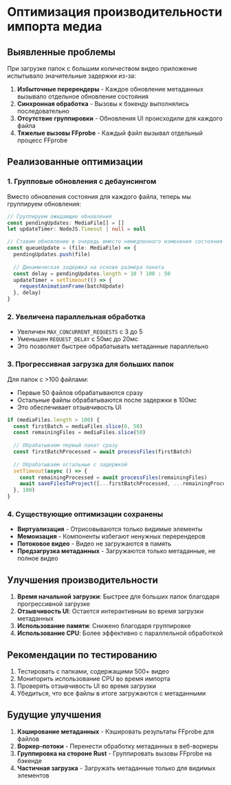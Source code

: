 # Оптимизация производительности импорта медиа

## Выявленные проблемы

При загрузке папок с большим количеством видео приложение испытывало значительные задержки из-за:

1. **Избыточные перерендеры** - Каждое обновление метаданных вызывало отдельное обновление состояния
2. **Синхронная обработка** - Вызовы к бэкенду выполнялись последовательно
3. **Отсутствие группировки** - Обновления UI происходили для каждого файла
4. **Тяжелые вызовы FFprobe** - Каждый файл вызывал отдельный процесс FFprobe

## Реализованные оптимизации

### 1. Групповые обновления с дебаунсингом

Вместо обновления состояния для каждого файла, теперь мы группируем обновления:

```typescript
// Группируем ожидающие обновления
const pendingUpdates: MediaFile[] = []
let updateTimer: NodeJS.Timeout | null = null

// Ставим обновление в очередь вместо немедленного изменения состояния
const queueUpdate = (file: MediaFile) => {
  pendingUpdates.push(file)
  
  // Динамическая задержка на основе размера пакета
  const delay = pendingUpdates.length > 10 ? 100 : 50
  updateTimer = setTimeout(() => {
    requestAnimationFrame(batchUpdate)
  }, delay)
}
```

### 2. Увеличена параллельная обработка

- Увеличен `MAX_CONCURRENT_REQUESTS` с 3 до 5
- Уменьшен `REQUEST_DELAY` с 50мс до 20мс
- Это позволяет быстрее обрабатывать метаданные параллельно

### 3. Прогрессивная загрузка для больших папок

Для папок с >100 файлами:
- Первые 50 файлов обрабатываются сразу
- Остальные файлы обрабатываются после задержки в 100мс
- Это обеспечивает отзывчивость UI

```typescript
if (mediaFiles.length > 100) {
  const firstBatch = mediaFiles.slice(0, 50)
  const remainingFiles = mediaFiles.slice(50)
  
  // Обрабатываем первый пакет сразу
  const firstBatchProcessed = await processFiles(firstBatch)
  
  // Обрабатываем остальные с задержкой
  setTimeout(async () => {
    const remainingProcessed = await processFiles(remainingFiles)
    await saveFilesToProject([...firstBatchProcessed, ...remainingProcessed])
  }, 100)
}
```

### 4. Существующие оптимизации сохранены

- **Виртуализация** - Отрисовываются только видимые элементы
- **Мемоизация** - Компоненты избегают ненужных перерендеров
- **Потоковое видео** - Видео не загружаются в память
- **Предзагрузка метаданных** - Загружаются только метаданные, не полное видео

## Улучшения производительности

1. **Время начальной загрузки**: Быстрее для больших папок благодаря прогрессивной загрузке
2. **Отзывчивость UI**: Остается интерактивным во время загрузки метаданных
3. **Использование памяти**: Снижено благодаря группировке
4. **Использование CPU**: Более эффективно с параллельной обработкой

## Рекомендации по тестированию

1. Тестировать с папками, содержащими 500+ видео
2. Мониторить использование CPU во время импорта
3. Проверять отзывчивость UI во время загрузки
4. Убедиться, что все файлы в итоге загружаются с метаданными

## Будущие улучшения

1. **Кэширование метаданных** - Кэшировать результаты FFprobe для файлов
2. **Воркер-потоки** - Перенести обработку метаданных в веб-воркеры
3. **Группировка на стороне Rust** - Группировать вызовы FFprobe на бэкенде
4. **Частичная загрузка** - Загружать метаданные только для видимых элементов